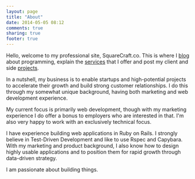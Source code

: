 ```yaml
---
layout: page
title: "About"
date: 2014-05-05 08:12
comments: true
sharing: true
footer: true
---
```


Hello, welcome to my professional site, SquareCraft.co. This is where I [blog](/) about programming, explain the [services](/services) that I offer and post my client and side [projects](/blog/categories/projects/).

In a nutshell, my business is to enable startups and high-potential projects to accelerate their growth and build strong customer relationships. I do this through my somewhat unique background, having both marketing and web development experience.

My current focus is primarily web development, though with my marketing experience I do offer a bonus to employers who are interested in that. I'm also very happy to work with an exclusively technical focus.

I have experience building web applications in Ruby on Rails. I strongly believe in Test-Driven Development and like to use Rspec and Capybara. With my marketing and product background, I also know how to design highly usable applications and to position them for rapid growth through data-driven strategy.

I am passionate about building things.
